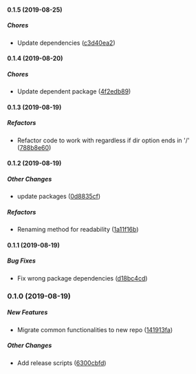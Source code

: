#### 0.1.5 (2019-08-25)

##### Chores

*  Update dependencies ([c3d40ea2](https://github.com/wchen02/apify-etl-lib/commit/c3d40ea2984c252e97fc4248eb6b41e9c8f2ed48))

#### 0.1.4 (2019-08-20)

##### Chores

*  Update dependent package ([4f2edb89](https://github.com/wchen02/apify-etl-lib/commit/4f2edb89920eeeebb0ab57bd2046eb5c23d95ede))

#### 0.1.3 (2019-08-19)

##### Refactors

*  Refactor code to work with regardless if dir option ends in '/' ([788b8e60](https://github.com/wchen02/apify-etl-lib/commit/788b8e6006e42cf6fd092a6aacc30bcf93763f7f))

#### 0.1.2 (2019-08-19)

##### Other Changes

*  update packages ([0d8835cf](https://github.com/wchen02/apify-etl-lib/commit/0d8835cfd4dfdcd4a27adc0930f2f6ff2036984a))

##### Refactors

*  Renaming method for readability ([1a11f16b](https://github.com/wchen02/apify-etl-lib/commit/1a11f16bd80682b2c79ad05f70278cb974ba1901))

#### 0.1.1 (2019-08-19)

##### Bug Fixes

*  Fix wrong package dependencies ([d18bc4cd](https://github.com/wchen02/apify-etl-lib/commit/d18bc4cdee4575285ead0f0ff5e519c6b2504bb5))

### 0.1.0 (2019-08-19)

##### New Features

*  Migrate common functionalities to new repo ([141913fa](https://github.com/wchen02/apify-etl-lib/commit/141913facc28d4046578fcfb63a0ee1fc089e2a3))

##### Other Changes

*  Add release scripts ([6300cbfd](https://github.com/wchen02/apify-etl-lib/commit/6300cbfdaf5195cb9da161bee265701d433bcee3))


